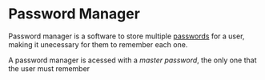 # Password Manager
Password manager is a software to store multiple [passwords](./CS50x_Passwords.md) for a user, making it unecessary for them to remember each one.

A password manager is acessed with a *master password*, the only one that the user must remember

